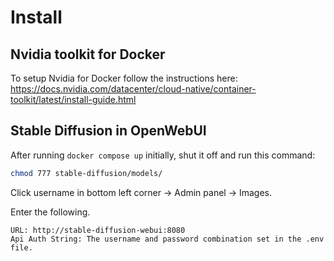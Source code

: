 # Install

## Nvidia toolkit for Docker

To setup Nvidia for Docker follow the instructions here: https://docs.nvidia.com/datacenter/cloud-native/container-toolkit/latest/install-guide.html

## Stable Diffusion in OpenWebUI

After running `docker compose up` initially, shut it off and run this command:

```bash
chmod 777 stable-diffusion/models/
```

Click username in bottom left corner -> Admin panel -> Images.

Enter the following.

```
URL: http://stable-diffusion-webui:8080
Api Auth String: The username and password combination set in the .env file.
```
